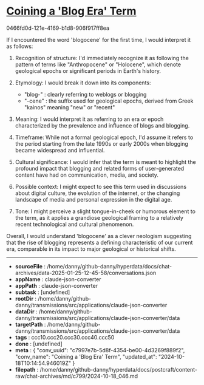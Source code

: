 # [Coining a 'Blog Era' Term](https://claude.ai/chat/c7997e7b-5d8f-4354-be00-4d3269f889f2)

0466fd0d-121e-4169-b1d8-906f917ff8ea

 If I encountered the word 'blogocene' for the first time, I would interpret it as follows:

1. Recognition of structure: I'd immediately recognize it as following the pattern of terms like "Anthropocene" or "Holocene", which denote geological epochs or significant periods in Earth's history.

2. Etymology: I would break it down into its components:
   - "blog-" : clearly referring to weblogs or blogging
   - "-cene" : the suffix used for geological epochs, derived from Greek "kainos" meaning "new" or "recent"

3. Meaning: I would interpret it as referring to an era or epoch characterized by the prevalence and influence of blogs and blogging.

4. Timeframe: While not a formal geological epoch, I'd assume it refers to the period starting from the late 1990s or early 2000s when blogging became widespread and influential.

5. Cultural significance: I would infer that the term is meant to highlight the profound impact that blogging and related forms of user-generated content have had on communication, media, and society.

6. Possible context: I might expect to see this term used in discussions about digital culture, the evolution of the internet, or the changing landscape of media and personal expression in the digital age.

7. Tone: I might perceive a slight tongue-in-cheek or humorous element to the term, as it applies a grandiose geological framing to a relatively recent technological and cultural phenomenon.

Overall, I would understand 'blogocene' as a clever neologism suggesting that the rise of blogging represents a defining characteristic of our current era, comparable in its impact to major geological or historical shifts.

---

* **sourceFile** : /home/danny/github-danny/hyperdata/docs/chat-archives/data-2025-01-25-12-45-58/conversations.json
* **appName** : claude-json-converter
* **appPath** : claude-json-converter
* **subtask** : [undefined]
* **rootDir** : /home/danny/github-danny/transmissions/src/applications/claude-json-converter
* **dataDir** : /home/danny/github-danny/transmissions/src/applications/claude-json-converter/data
* **targetPath** : /home/danny/github-danny/transmissions/src/applications/claude-json-converter/data
* **tags** : ccc10.ccc20.ccc30.ccc40.ccc50
* **done** : [undefined]
* **meta** : {
  "conv_uuid": "c7997e7b-5d8f-4354-be00-4d3269f889f2",
  "conv_name": "Coining a 'Blog Era' Term",
  "updated_at": "2024-10-18T10:14:54.946019Z"
}
* **filepath** : /home/danny/github-danny/hyperdata/docs/postcraft/content-raw/chat-archives/md/c799/2024-10-18_046.md